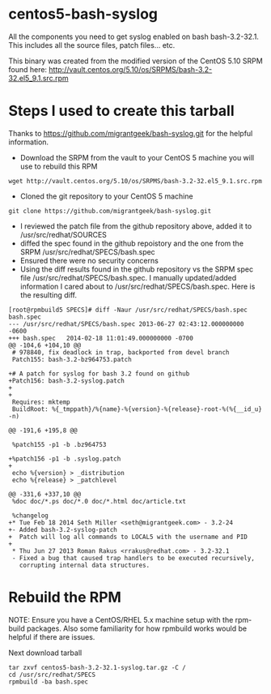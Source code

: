 centos5-bash-syslog
===================

All the components you need to get syslog enabled on bash bash-3.2-32.1.  This includes all the source files, patch files... etc.

This binary was created from the modified version of the CentOS 5.10 SRPM found here: http://vault.centos.org/5.10/os/SRPMS/bash-3.2-32.el5_9.1.src.rpm

Steps I used to create this tarball
===================================

Thanks to https://github.com/migrantgeek/bash-syslog.git for the helpful information. 
* Download the SRPM from the vault to your CentOS 5 machine you will use to rebuild this RPM
```
wget http://vault.centos.org/5.10/os/SRPMS/bash-3.2-32.el5_9.1.src.rpm
```
* Cloned the git repository to your CentOS 5 machine
```
git clone https://github.com/migrantgeek/bash-syslog.git
```
* I reviewed the patch file from the github repository above, added it to /usr/src/redhat/SOURCES
* diffed the spec found in the github repoistory and the one from the SRPM /usr/src/redhat/SPECS/bash.spec
* Ensured there were no security concerns
* Using the diff results found in the github repository vs the SRPM spec file /usr/src/redhat/SPECS/bash.spec.  I manually updated/added information I cared about to /usr/src/redhat/SPECS/bash.spec.  Here is the resulting diff.
```
[root@rpmbuild5 SPECS]# diff -Naur /usr/src/redhat/SPECS/bash.spec bash.spec 
--- /usr/src/redhat/SPECS/bash.spec	2013-06-27 02:43:12.000000000 -0600
+++ bash.spec	2014-02-18 11:01:49.000000000 -0700
@@ -104,6 +104,10 @@
 # 978840, fix deadlock in trap, backported from devel branch
 Patch155: bash-3.2-bz964753.patch
 
+# A patch for syslog for bash 3.2 found on github
+Patch156: bash-3.2-syslog.patch
+
+
 Requires: mktemp
 BuildRoot: %{_tmppath}/%{name}-%{version}-%{release}-root-%(%{__id_u} -n)
 
@@ -191,6 +195,8 @@
 
 %patch155 -p1 -b .bz964753
 
+%patch156 -p1 -b .syslog.patch
+
 echo %{version} > _distribution
 echo %{release} > _patchlevel
 
@@ -331,6 +337,10 @@
 %doc doc/*.ps doc/*.0 doc/*.html doc/article.txt
 
 %changelog
+* Tue Feb 18 2014 Seth Miller <seth@migrantgeek.com> - 3.2-24
+- Added bash-3.2-syslog-patch
+  Patch will log all commands to LOCAL5 with the username and PID
+
 * Thu Jun 27 2013 Roman Rakus <rrakus@redhat.com> - 3.2-32.1
 - Fixed a bug that caused trap handlers to be executed recursively,
   corrupting internal data structures.
```


Rebuild the RPM
===============
NOTE: Ensure you have a CentOS/RHEL 5.x machine setup with the rpm-build packages.  Also some familiarity for how rpmbuild works would be helpful if there are issues.  

Next download tarball 
```
tar zxvf centos5-bash-3.2-32.1-syslog.tar.gz -C /
cd /usr/src/redhat/SPECS
rpmbuild -ba bash.spec
```
